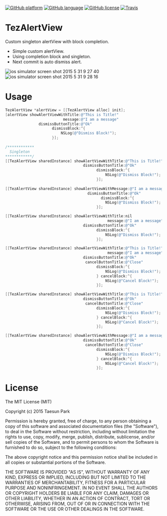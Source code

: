 [![GitHub platform](https://img.shields.io/badge/platform-ios-lightgrey.svg)]() 
[![GitHub language](https://img.shields.io/badge/language-objective--c-6BAEE4.svg)]()
[![GitHub license](https://img.shields.io/badge/license-MIT-blue.svg)](https://raw.githubusercontent.com/tezpark/AlternateIconName-objC/master/LICENSE)
[![Travis](https://travis-ci.org/tezpark/TezAlertView.svg?branch=master)]()

# TezAlertView
Custom singleton alertView with block completion.

* Simple custom alertView.
* Using completion block and singleton.
* Next commit is auto dismiss alert.

![ios simulator screen shot 2015 5 31 9 27 40](https://cloud.githubusercontent.com/assets/389004/7901926/2855f8be-07dc-11e5-9123-20f1d1034987.png)
![ios simulator screen shot 2015 5 31 9 28 16](https://cloud.githubusercontent.com/assets/389004/7901927/2856dd60-07dc-11e5-944a-a39ee470715d.png)

# Usage
```objective-c
TezAlertView *alertView = [[TezAlertView alloc] init];
[alertView showAlertViewWithTitle:@"This is Title!"
                          message:@"I am a message"
               dismissButtonTitle:@"Ok"
                     dismissBlock:^{
                         NSLog(@"Dismiss Block!");
                     }];
            
/************            
  Singleton
************/
[[TezAlertView sharedInstance] showAlertViewWithTitle:@"This is Title!"
                                   dismissButtonTitle:@"Ok"
                                         dismissBlock:^{
                                             NSLog(@"Dismiss Block!");
                                         }];
                                         
[[TezAlertView sharedInstance] showAlertViewWithMessage:@"I am a message"
                                     dismissButtonTitle:@"Ok"
                                           dismissBlock:^{
                                             NSLog(@"Dismiss Block!");
                                         }];

[[TezAlertView sharedInstance] showAlertViewWithTitle:nil
                                              message:@"I am a message"
                                   dismissButtonTitle:@"Ok"
                                         dismissBlock:^{
                                             NSLog(@"Dismiss Block!");
                                         }];

[[TezAlertView sharedInstance] showAlertViewWithTitle:@"This is Title!"
                                              message:@"I am a message"
                                   dismissButtonTitle:@"Ok"
                                    cancelButtonTitle:@"Close"
                                         dismissBlock:^{
                                             NSLog(@"Dismiss Block!");
                                         } cancelBlock:^{
                                             NSLog(@"Cancel Block!");
                                         }];

[[TezAlertView sharedInstance] showAlertViewWithTitle:@"This is Title!"
                                   dismissButtonTitle:@"Ok"
                                    cancelButtonTitle:@"Close"
                                         dismissBlock:^{
                                             NSLog(@"Dismiss Block!");
                                         } cancelBlock:^{
                                             NSLog(@"Cancel Block!");
                                         }];

[[TezAlertView sharedInstance] showAlertViewWithMessage:@"I am a message"
                                   dismissButtonTitle:@"Ok"
                                    cancelButtonTitle:@"Close"
                                         dismissBlock:^{
                                             NSLog(@"Dismiss Block!");
                                         } cancelBlock:^{
                                             NSLog(@"Cancel Block!");
                                         }];
```


# License
The MIT License (MIT)

Copyright (c) 2015 Taesun Park

Permission is hereby granted, free of charge, to any person obtaining a copy
of this software and associated documentation files (the "Software"), to deal
in the Software without restriction, including without limitation the rights
to use, copy, modify, merge, publish, distribute, sublicense, and/or sell
copies of the Software, and to permit persons to whom the Software is
furnished to do so, subject to the following conditions:

The above copyright notice and this permission notice shall be included in all
copies or substantial portions of the Software.

THE SOFTWARE IS PROVIDED "AS IS", WITHOUT WARRANTY OF ANY KIND, EXPRESS OR
IMPLIED, INCLUDING BUT NOT LIMITED TO THE WARRANTIES OF MERCHANTABILITY,
FITNESS FOR A PARTICULAR PURPOSE AND NONINFRINGEMENT. IN NO EVENT SHALL THE
AUTHORS OR COPYRIGHT HOLDERS BE LIABLE FOR ANY CLAIM, DAMAGES OR OTHER
LIABILITY, WHETHER IN AN ACTION OF CONTRACT, TORT OR OTHERWISE, ARISING FROM,
OUT OF OR IN CONNECTION WITH THE SOFTWARE OR THE USE OR OTHER DEALINGS IN THE
SOFTWARE.
